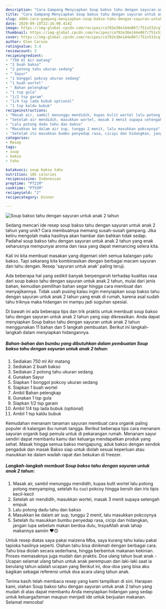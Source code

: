 ```yaml
---
description: "Cara Gampang Menyiapkan Soup bakso tahu dengan sayuran untuk anak 2 tahun yang Lezat Sekali"
title: "Cara Gampang Menyiapkan Soup bakso tahu dengan sayuran untuk anak 2 tahun yang Lezat Sekali"
slug: 4804-cara-gampang-menyiapkan-soup-bakso-tahu-dengan-sayuran-untuk-anak-2-tahun-yang-lezat-sekali
date: 2020-09-18T22:16:00.414Z
image: https://img-global.cpcdn.com/recipes/ca702e38e144e867/751x532cq70/soup-bakso-tahu-dengan-sayuran-untuk-anak-2-tahun-foto-resep-utama.jpg
thumbnail: https://img-global.cpcdn.com/recipes/ca702e38e144e867/751x532cq70/soup-bakso-tahu-dengan-sayuran-untuk-anak-2-tahun-foto-resep-utama.jpg
cover: https://img-global.cpcdn.com/recipes/ca702e38e144e867/751x532cq70/soup-bakso-tahu-dengan-sayuran-untuk-anak-2-tahun-foto-resep-utama.jpg
author: Glen Carson
ratingvalue: 3.4
reviewcount: 3
recipeingredient:
- "750 ml Air matang"
- "2 buah bakso"
- "2 potong tahu ukuran sedang"
- " Sayur"
- "1 bonggol pokcoy ukuran sedang"
- "1 buah wortel"
- " Bahan pelengkap"
- "1 tsp gula"
- "1/2 tsp garam"
- "1/4 tsp lada bubuk optional"
- "1 tsp kaldu bubuk"
recipeinstructions:
- "Masak air, sambil menunggu mendidih, kupas kulit wortel lalu potong potong menyamping, setelah itu cuci pokcoy hingga bersih dan iris tipis kecil-kecil"
- "Setelah air mendidih, masukkan wortel, masak 3 menit supaya setengah empuk"
- "Lalu potong dadu tahu dan bakso"
- "Masukkan ke dalam air sup, tunggu 2 menit, lalu masukkan pokcoynya"
- "Setelah itu masukkan bumbu penyedap rasa, cicipi dan hidangkan, jangan lupa sebelum makan berdoa dulu, InsyaAllah anak lahap makannya aamiin ❤😊"
categories:
- Resep
tags:
- soup
- bakso
- tahu

katakunci: soup bakso tahu 
nutrition: 185 calories
recipecuisine: Indonesian
preptime: "PT21M"
cooktime: "PT55M"
recipeyield: "2"
recipecategory: Dinner

---
```



![Soup bakso tahu dengan sayuran untuk anak 2 tahun](https://img-global.cpcdn.com/recipes/ca702e38e144e867/751x532cq70/soup-bakso-tahu-dengan-sayuran-untuk-anak-2-tahun-foto-resep-utama.jpg)

Sedang mencari ide resep soup bakso tahu dengan sayuran untuk anak 2 tahun yang unik? Cara membuatnya memang susah-susah gampang. Jika keliru mengolah maka hasilnya akan hambar dan bahkan tidak sedap. Padahal soup bakso tahu dengan sayuran untuk anak 2 tahun yang enak seharusnya mempunyai aroma dan rasa yang dapat memancing selera kita.

Kali ini kita membuat masakan yang digemari oleh semua kalangan yaitu bakso. Tapi sekarang kita kombinasikan dengan berbagai macam sayuran dan tahu dengan. Resep &#39;sayuran untuk anak&#39; paling teruji.

Ada beberapa hal yang sedikit banyak berpengaruh terhadap kualitas rasa dari soup bakso tahu dengan sayuran untuk anak 2 tahun, mulai dari jenis bahan, kemudian pemilihan bahan segar hingga cara membuat dan menyajikannya. Tidak usah pusing kalau ingin menyiapkan soup bakso tahu dengan sayuran untuk anak 2 tahun yang enak di rumah, karena asal sudah tahu triknya maka hidangan ini mampu jadi suguhan spesial.


Di bawah ini ada beberapa tips dan trik praktis untuk membuat soup bakso tahu dengan sayuran untuk anak 2 tahun yang siap dikreasikan. Anda dapat menyiapkan Soup bakso tahu dengan sayuran untuk anak 2 tahun menggunakan 11 bahan dan 5 langkah pembuatan. Berikut ini langkah-langkah dalam menyiapkan hidangannya.

<!--inarticleads1-->

##### Bahan-bahan dan bumbu yang dibutuhkan dalam pembuatan Soup bakso tahu dengan sayuran untuk anak 2 tahun:

1. Sediakan 750 ml Air matang
1. Sediakan 2 buah bakso
1. Sediakan 2 potong tahu ukuran sedang
1. Gunakan  Sayur
1. Siapkan 1 bonggol pokcoy ukuran sedang
1. Siapkan 1 buah wortel
1. Ambil  Bahan pelengkap
1. Gunakan 1 tsp gula
1. Siapkan 1/2 tsp garam
1. Ambil 1/4 tsp lada bubuk (optional)
1. Ambil 1 tsp kaldu bubuk


Kemudahan menanam tanaman sayuran membuat cara organik paling populer di kalangan ibu rumah tangga. Berikut beberapa tips cara menanam sayuran organik bagi pemula untuk di pekarangan rumah. Menanam sayur sendiri dapat membantu kamu dan keluarga mendapatkan produk yang sehat. Masak hingga semua bakso mengapung, aduk bakso dengan sendok pengaduk dan masak Bakso siap untuk diolah sesuai keperluan atau masukkan ke dalam wadah rapat dan bekukan di freezer. 

<!--inarticleads2-->

##### Langkah-langkah membuat Soup bakso tahu dengan sayuran untuk anak 2 tahun:

1. Masak air, sambil menunggu mendidih, kupas kulit wortel lalu potong potong menyamping, setelah itu cuci pokcoy hingga bersih dan iris tipis kecil-kecil
1. Setelah air mendidih, masukkan wortel, masak 3 menit supaya setengah empuk
1. Lalu potong dadu tahu dan bakso
1. Masukkan ke dalam air sup, tunggu 2 menit, lalu masukkan pokcoynya
1. Setelah itu masukkan bumbu penyedap rasa, cicipi dan hidangkan, jangan lupa sebelum makan berdoa dulu, InsyaAllah anak lahap makannya aamiin ❤😊


Untuk resep diatas saya pakai maizena Mba, saya kurang tahu kalau pakai tapioka hasilnya seperti. Olahan tahu bisa dinikmati dengan berbagai cara. Tahu bisa diolah secara sederhana, hingga berbentuk makanan kekinian. Proses memasaknya juga mudah dan praktis. Doa ulang tahun buat anak - Ucapan selamat ulang tahun untuk anak perempuan dan laki-laki saat ia berulang tahun adalah ucapan yang Berikut ini, doa-doa yang bisa aku bagikan sebagai referensi untuk doa acara ulang tahun anak. 

Terima kasih telah membaca resep yang kami tampilkan di sini. Harapan kami, olahan Soup bakso tahu dengan sayuran untuk anak 2 tahun yang mudah di atas dapat membantu Anda menyiapkan hidangan yang sedap untuk keluarga/teman maupun menjadi ide untuk berjualan makanan. Selamat mencoba!
